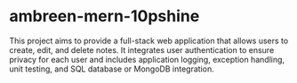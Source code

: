 # ambreen-mern-10pshine
This project aims to provide a full-stack web application that allows users to create, edit, and delete notes. It integrates user authentication to ensure privacy for each user and includes application logging, exception handling, unit testing, and SQL database or MongoDB integration.
